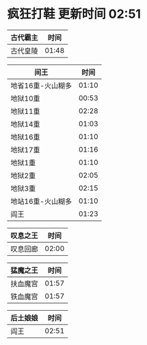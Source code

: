 # 疯狂打鞋 更新时间 02:51

| 古代霸主   | 时间    |
|--------|-------|
| 古代皇陵 | 01:48 |

| 间王   | 时间    |
|--------|-------|
| 地省16重-火山糊多 | 01:10 |
| 地狱10重 | 00:53 |
| 地狱11重 | 02:28 |
| 地狱14重 | 01:03 |
| 地狱16重 | 01:10 |
| 地狱17重 | 01:16 |
| 地狱1重 | 01:10 |
| 地狱2重 | 02:05 |
| 地狱3重 | 02:15 |
| 地站16重-火山糊多 | 01:10 |
| 阎王 | 01:23 |

| 叹息之王   | 时间    |
|--------|-------|
| 叹息回廊 | 02:00 |

| 猛魔之王   | 时间    |
|--------|-------|
| 扶血魔宫 | 01:57 |
| 铁血魔宫 | 01:57 |

| 后土娘娘   | 时间    |
|--------|-------|
| 阎王 | 02:51 |